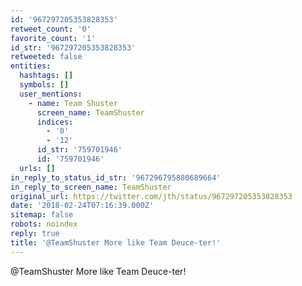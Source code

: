 ```yaml
---
id: '967297205353828353'
retweet_count: '0'
favorite_count: '1'
id_str: '967297205353828353'
retweeted: false
entities:
  hashtags: []
  symbols: []
  user_mentions:
    - name: Team Shuster
      screen_name: TeamShuster
      indices:
        - '0'
        - '12'
      id_str: '759701946'
      id: '759701946'
  urls: []
in_reply_to_status_id_str: '967296795880689664'
in_reply_to_screen_name: TeamShuster
original_url: https://twitter.com/jth/status/967297205353828353
date: '2018-02-24T07:16:39.000Z'
sitemap: false
robots: noindex
reply: true
title: '@TeamShuster More like Team Deuce-ter!'
---
```


@TeamShuster More like Team Deuce-ter!